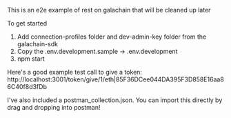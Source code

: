 This is an e2e example of rest on galachain that will be cleaned up later

To get started 

1. Add connection-profiles folder and dev-admin-key folder from the galachain-sdk
2. Copy the .env.development.sample -> .env.development
3. npm start 

Here's a good example test call to give a token:
http://localhost:3001/token/give/1/eth|85F36DCee044DA395F3D858E16aa86C40f8d3fDb

I've also included a postman_collection.json. You can import this directly by drag and dropping into postman!